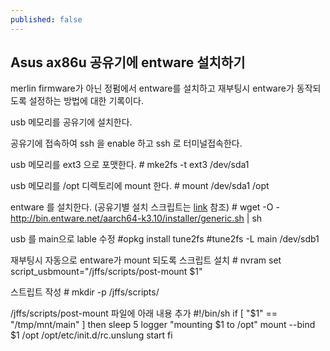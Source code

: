 ```yaml
---
published: false
---
```

## Asus ax86u 공유기에 entware 설치하기

merlin firmware가 아닌 정펌에서 entware를 설치하고 재부팅시 entware가 동작되도록 설정하는 방법에 대한 기록이다.

usb 메모리를 공유기에 설치한다.

공유기에 접속하여 ssh 을 enable 하고 ssh 로 터미널접속한다.

usb 메모리를 ext3 으로 포맷한다.
    # mke2fs -t ext3 /dev/sda1

usb 메모리를 /opt 디렉토리에 mount 한다.
    # mount /dev/sda1 /opt

entware 를 설치한다. (공유기별 설치 스크립트는 [link](https://github.com/Entware/Entware/wiki/Install-on-Asus-stock-firmware) 참조)
    # wget -O - http://bin.entware.net/aarch64-k3.10/installer/generic.sh | sh

usb 를 main으로 lable 수정
    #opkg install tune2fs
    #tune2fs -L main /dev/sdb1
    
재부팅시 자동으로 entware가 mount 되도록 스크립트 설치
    # nvram set script_usbmount="/jffs/scripts/post-mount \$1"

스트립트 작성
    # mkdir -p /jffs/scripts/

/jffs/scripts/post-mount 파일에 아래 내용 추가
    #!/bin/sh
    if [ "$1" == "/tmp/mnt/main" ]
    then
    sleep 5
    logger "mounting $1 to /opt"
    mount --bind $1 /opt
    /opt/etc/init.d/rc.unslung start
    fi
